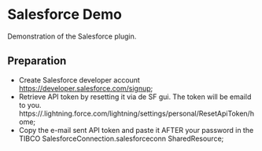 # Salesforce Demo

Demonstration of the Salesforce plugin.

## Preparation

- Create Salesforce developer account https://developer.salesforce.com/signup;
- Retrieve API token by resetting it via de SF gui. The token will be emaild to you. https://<YOURORG>.lightning.force.com/lightning/settings/personal/ResetApiToken/home;
- Copy the e-mail sent API token and paste it AFTER your password in the TIBCO SalesforceConnection.salesforceconn SharedResource;
